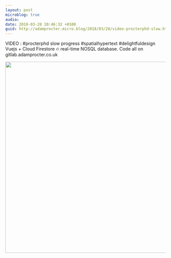 ```yaml
---
layout: post
microblog: true
audio: 
date: 2018-03-28 20:46:32 +0100
guid: http://adamprocter.micro.blog/2018/03/28/video-procterphd-slow.html
---
```

VIDEO : #procterphd slow progress #spatialhypertext #delightfuldesign Vuejs + Cloud Firestore 🔥 real-time NOSQL database. Code all on gitlab.adamprocter.co.uk

<img src="http://discursive.adamprocter.co.uk/uploads/2018/37dd169417.jpg" width="600" height="600" />
